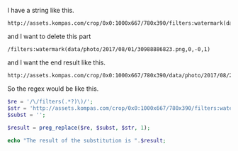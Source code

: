 I have a string like this.

```
http://assets.kompas.com/crop/0x0:1000x667/780x390/filters:watermark(data/photo/2017/08/01/30988886823.png,0,-0,1)/data/photo/2017/08/24/8478682671.jpg
```

and I want to delete this part

```
/filters:watermark(data/photo/2017/08/01/30988886823.png,0,-0,1)
```

and I want the end result like this.

```
http://assets.kompas.com/crop/0x0:1000x667/780x390/data/photo/2017/08/24/8478682671.jpg
```

So the regex would be like this.

```php
$re = '/\/filters(.*?)\)/';
$str = 'http://assets.kompas.com/crop/0x0:1000x667/780x390/filters:watermark(data/photo/2017/08/01/30988886823.png,0,-0,1)/data/photo/2017/08/24/8478682671.jpg';
$subst = '';

$result = preg_replace($re, $subst, $str, 1);

echo "The result of the substitution is ".$result;
```
